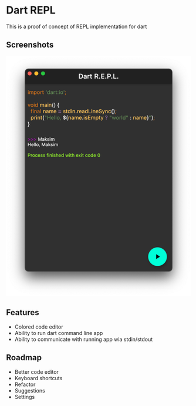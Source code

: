 # Dart REPL

This is a proof of concept of REPL implementation for dart

## Screenshots

![Editor screen](https://github.com/Maksimka101/dart_repl/blob/master/assets/screenshots/mac_os/editor.png?raw=true)

## Features
- Colored code editor 
- Ability to run dart command line app
- Ability to communicate with running app wia stdin/stdout

## Roadmap
- Better code editor
- Keyboard shortcuts
- Refactor
- Suggestions
- Settings

